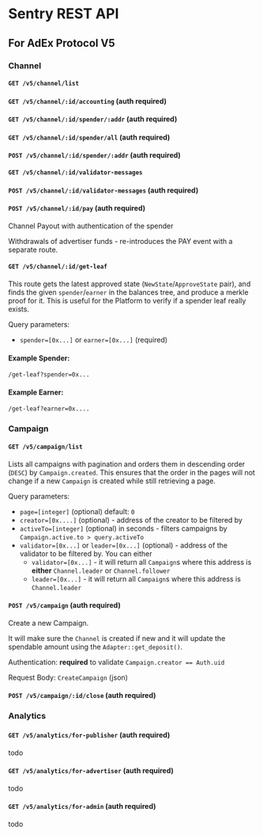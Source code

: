 # Sentry REST API
## For AdEx Protocol V5

### Channel

#### `GET /v5/channel/list`

#### `GET /v5/channel/:id/accounting` (auth required)

#### `GET /v5/channel/:id/spender/:addr` (auth required)

#### `GET /v5/channel/:id/spender/all` (auth required)

#### `POST /v5/channel/:id/spender/:addr` (auth required)

#### `GET /v5/channel/:id/validator-messages`


#### `POST /v5/channel/:id/validator-messages` (auth required)


#### `POST /v5/channel/:id/pay` (auth required)
Channel Payout with authentication of the spender

Withdrawals of advertiser funds - re-introduces the PAY event with a separate route.

#### `GET /v5/channel/:id/get-leaf`
This route gets the latest approved state (`NewState`/`ApproveState` pair),
and finds the given `spender`/`earner` in the balances tree, and produce a merkle proof for it.
This is useful for the Platform to verify if a spender leaf really exists.

Query parameters:

- `spender=[0x...]` or `earner=[0x...]` (required)

#### Example Spender:

`/get-leaf?spender=0x...`

#### Example Earner:

`/get-leaf?earner=0x....`


### Campaign

#### `GET /v5/campaign/list`

Lists all campaigns with pagination and orders them in descending order (`DESC`) by `Campaign.created`. This ensures that the order in the pages will not change if a new `Campaign` is created while still retrieving a page.

Query parameters:
- `page=[integer]` (optional) default: `0`
- `creator=[0x....]` (optional) - address of the creator to be filtered by
- `activeTo=[integer]` (optional) in seconds - filters campaigns by `Campaign.active.to > query.activeTo`
- `validator=[0x...]` or `leader=[0x...]` (optional) - address of the validator to be filtered by. You can either 
  - `validator=[0x...]` - it will return all `Campaign`s where this address is **either** `Channel.leader` or `Channel.follower`
  - `leader=[0x...]` - it will return all `Campaign`s where this address is `Channel.leader`


#### `POST /v5/campaign` (auth required)
Create a new Campaign.

It will make sure the `Channel` is created if new and it will update the spendable amount using the `Adapter::get_deposit()`.

Authentication: **required** to validate `Campaign.creator == Auth.uid`

Request Body: `CreateCampaign` (json)

#### `POST /v5/campaign/:id/close` (auth required)

### Analytics

#### `GET /v5/analytics/for-publisher` (auth required)
todo

#### `GET /v5/analytics/for-advertiser` (auth required)
todo

#### `GET /v5/analytics/for-admin` (auth required)
todo
